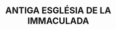 ---
layout: test
title:  "ANTIGA ESGLÉSIA DE LA IMMACULADA"
coordinates:
  - [1.459873986245037, 42.358190867266018]
  - [1.459952162557119, 42.358214726446469]
  - [1.459967061498651, 42.358188223547273]
  - [1.460043792492228, 42.358209837992568]
  - [1.46008150971564, 42.358139692825802]
  - [1.460000184680254, 42.358121910884286]
  - [1.460018232339834, 42.358089330826949]
  - [1.459927336065122, 42.358064188170985]
  - [1.459908592860591, 42.358094533613915]
  - [1.459857889069989, 42.358082169795317]
  - [1.45982559710565, 42.358145155702502]
  - [1.459888135373419, 42.358164354302907]
  - [1.459873986245037, 42.358190867266018]
---